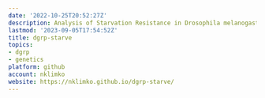 ```yaml
---
date: '2022-10-25T20:52:27Z'
description: Analysis of Starvation Resistance in Drosophila melanogaster
lastmod: '2023-09-05T17:54:52Z'
title: dgrp-starve
topics:
- dgrp
- genetics
platform: github
account: nklimko
website: https://nklimko.github.io/dgrp-starve/
---
```


